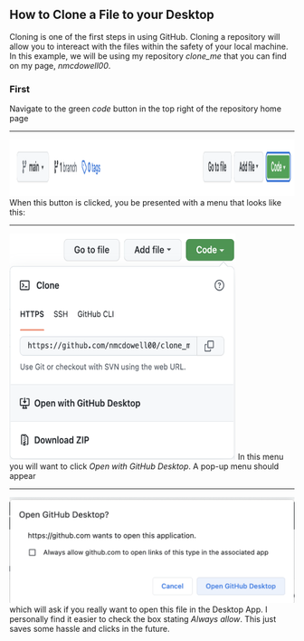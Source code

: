 ## How to Clone a File to your Desktop
Cloning is one of the first steps in using GitHub. Cloning a repository will allow you to intereact with the files within the safety of your local machine. 
In this example, we will be using my repository *clone_me* that you can find on my page, *nmcdowell00*. 
### First 
Navigate to the green *code* button in the top right of the repository home page <hr>
<img src = "/images/green_code.png" height="100">
When this button is clicked, you be presented with a menu that looks like this: <hr>
<img src = "/images/code_dropdown.png" height = "400" width = "400"> 
In this menu you will want to click *Open with GitHub Desktop*. A pop-up menu should appear <hr> ![](/images/open_with_GD.png)<br> which will ask if you really want to open this file in the Desktop App. I personally find it easier to check the box stating *Always allow*. This just saves some hassle and clicks in the future. 

